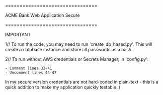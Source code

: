 ================================

ACME Bank Web Application Secure

================================

IMPORTANT

1// 
To run the code, you may need to run 'create_db_hased.py'. This will create a database instance and store all passwords as a hash.

2//
To run without AWS credentials or Secrets Manager, in 'config.py':

    - Comment lines 33-41
    - Uncomment lines 44-47

In my secure version credentials are not hard-coded in plain-text - this is
a quick addition to make my application quickly testable :) 
